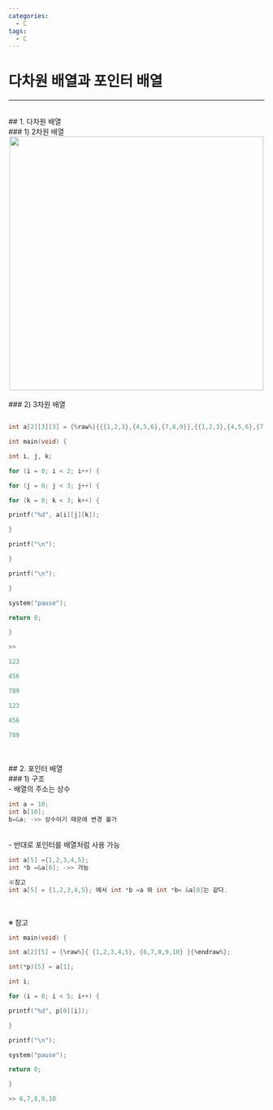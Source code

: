 ```yaml
---
categories:
  - C
tags:
  - C
---
```

# 다차원 배열과 포인터 배열
___
<br>
## 1. 다차원 배열
<br>
### 1) 2차원 배열
<br>

<center><img src="https://github.com/limbsoo/limbsoo.github.io/assets/96706760/3a4f3758-9cb3-48d4-90f8-d46413468f9a" alt width= 500>
<em></em>
</center>
 
<br>
### 2) 3차원 배열

```c

int a[2][3][3] = {%raw%}{{{1,2,3},{4,5,6},{7,8,9}},{{1,2,3},{4,5,6},{7,8,9}}};{%endraw%}

int main(void) {

int i, j, k;

for (i = 0; i < 2; i++) {

for (j = 0; j < 3; j++) {

for (k = 0; k < 3; k++) {

printf("%d", a[i][j][k]);

}

printf("\n");

}

printf("\n");

}

system("pause");

return 0;

}

>>

123

456

789

123

456

789

```
<br>
<br>
## 2. 포인터 배열
<br>
### 1) 구조
<br>
- 배열의 주소는 상수

```c
int a = 10;
int b[10];
b=&a; ->> 상수이기 때문에 변경 불가
```
<br>
- 반대로 포인터를 배열처럼 사용 가능

```c
int a[5] ={1,2,3,4,5};
int *b =&a[0]; ->> 가능

※참고
int a[5] = {1,2,3,4,5}; 에서 int *b =a 와 int *b= &a[0]는 같다.
```
<br>

※ 참고

```c
int main(void) {

int a[2][5] = {%raw%}{ {1,2,3,4,5}, {6,7,8,9,10} }{%endraw%};

int(*p)[5] = a[1];

int i;

for (i = 0; i < 5; i++) {

printf("%d", p[0][i]);

}

printf("\n");

system("pause");

return 0;

}

>> 6,7,8,9,10

```




<br>



<br>





